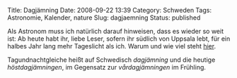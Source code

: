 Title: Dagjämning
Date: 2008-09-22 13:39
Category: Schweden
Tags: Astronomie, Kalender, nature
Slug: dagjaemning
Status: published

Als Astronom muss ich natürlich darauf hinweisen, dass es wieder so weit
ist: Ab heute habt ihr, liebe Leser, sofern ihr südlich von Uppsala
lebt, für ein halbes Jahr lang mehr Tageslicht als ich. Warum und wie
viel steht [hier](http://www.fiket.de/2006/11/04/schatten-und-licht/).

Tagundnachtgleiche heißt auf Schwedisch *dagjämning* und die heutige
*höstdagjämningen*, im Gegensatz zur *vårdagjämningen* im Frühling.

